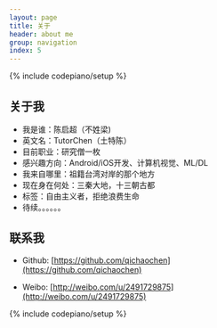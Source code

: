 ```yaml
---
layout: page
title: 关于
header: about me
group: navigation
index: 5
---
```

{% include codepiano/setup %}

## 关于我
* 我是谁：陈启超（不姓梁)
* 英文名：TutorChen（土特陈）
* 目前职业：研究僧一枚
* 感兴趣方向：Android/iOS开发、计算机视觉、ML/DL
* 我来自哪里：祖籍台湾对岸的那个地方
* 现在身在何处：三秦大地，十三朝古都
* 标签：自由主义者，拒绝浪费生命
* 待续。。。。。。

## 联系我

* Github: [https://github.com/qichaochen](https://github.com/qichaochen)

* Weibo: [http://weibo.com/u/2491729875](http://weibo.com/u/2491729875)

{% include codepiano/setup %}
